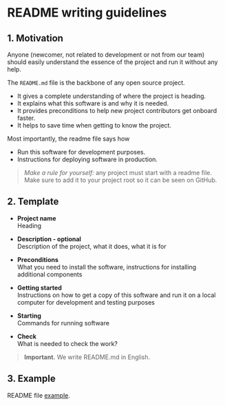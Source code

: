 # README writing guidelines

## 1. Motivation

Anyone (newcomer, not related to development or not from our team) should easily understand the essence of the project and run it without any help.

The `README.md` file is the backbone of any open source project.

- It gives a complete understanding of where the project is heading.
- It explains what this software is and why it is needed.
- It provides preconditions to help new project contributors get onboard faster.
- It helps to save time when getting to know the project.

Most importantly, the readme file says how

- Run this software for development purposes.
- Instructions for deploying software in production.

> _Make a rule for yourself:_ any project must start with a readme file. Make sure to add it to your project root so it can be seen on GitHub.

## 2. Template

- **Project name**\
  Heading

- **Description - optional**\
  Description of the project, what it does, what it is for

- **Preconditions**\
  What you need to install the software, instructions for installing additional components

- **Getting started**\
  Instructions on how to get a copy of this software and run it on a local computer for development and testing purposes

- **Starting**\
  Commands for running software

- **Check**\
  What is needed to check the work?

> **Important.** We write README.md in English.

## 3. Example

README file [example](https://github.com/Andrey-Shatunov/test_readme/blob/main/minimal-readme.md).
